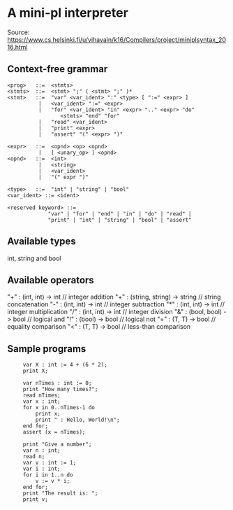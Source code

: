# A mini-pl interpreter

Source: https://www.cs.helsinki.fi/u/vihavain/k16/Compilers/project/miniplsyntax_2016.html

## Context-free grammar

```
<prog>   ::=  <stmts>
<stmts>  ::=  <stmt> ";" ( <stmt> ";" )*
<stmt>   ::=  "var" <var_ident> ":" <type> [ ":=" <expr> ]
          |   <var_ident> ":=" <expr>
          |   "for" <var_ident> "in" <expr> ".." <expr> "do"
                 <stmts> "end" "for"
          |   "read" <var_ident>
          |   "print" <expr>
          |   "assert" "(" <expr> ")"

<expr>   ::=  <opnd> <op> <opnd>
          |   [ <unary_op> ] <opnd>
<opnd>   ::=  <int>
          |   <string>
          |   <var_ident>
          |   "(" expr ")"

<type>   ::=  "int" | "string" | "bool"
<var_ident> ::= <ident>

<reserved keyword> ::=
             "var" | "for" | "end" | "in" | "do" | "read" |
             "print" | "int" | "string" | "bool" | "assert"
```

## Available types

int, string and bool


## Available operators

  "+" : (int, int) -> int            // integer addition
  "+" : (string, string) -> string   // string concatenation
  "-" : (int, int) -> int            // integer subtraction
  "*" : (int, int) -> int            // integer multiplication
  "/" : (int, int) -> int            // integer division
  "&" : (bool, bool) -> bool         // logical and
  "!" : (bool) -> bool               // logical not
  "=" : (T, T) -> bool               // equality comparison
  "<" : (T, T) -> bool               // less-than comparison


## Sample programs

```
     var X : int := 4 + (6 * 2);
     print X;
```
```
     var nTimes : int := 0;
     print "How many times?";
     read nTimes;
     var x : int;
     for x in 0..nTimes-1 do
         print x;
         print " : Hello, World!\n";
     end for;
     assert (x = nTimes);
```
```
     print "Give a number";
     var n : int;
     read n;
     var v : int := 1;
     var i : int;
     for i in 1..n do
         v := v * i;
     end for;
     print "The result is: ";
     print v;
```

